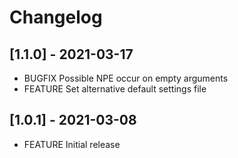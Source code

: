 # Changelog

## [1.1.0] - 2021-03-17

* BUGFIX Possible NPE occur on empty arguments 
* FEATURE Set alternative default settings file


## [1.0.1] - 2021-03-08

* FEATURE Initial release